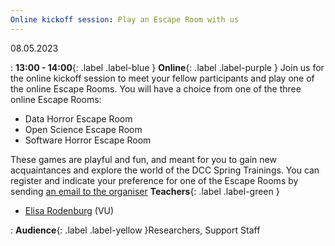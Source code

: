 ```yaml
---
Online kickoff session: Play an Escape Room with us
---
```


08.05.2023

: **13:00 - 14:00**{: .label .label-blue } **Online**{: .label .label-purple }
Join us for the online kickoff session to meet your fellow participants and play one of the online Escape Rooms. You will have a choice from one of the three online Escape Rooms:
* Data Horror Escape Room
* Open Science Escape Room
* Software Horror Escape Room

These games are playful and fun, and meant for you to gain new acquaintances and explore the world of the DCC Spring Trainings.
You can register and indicate your preference for one of the Escape Rooms by sending [an email to the organiser](margriet.miedema@surf.nl)
**Teachers**{: .label .label-green }
- [Elisa Rodenburg](#) (VU)

: **Audience**{: .label .label-yellow }Researchers, Support Staff
